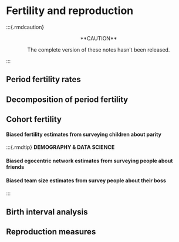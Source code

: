# Fertility and reproduction

:::{.rmdcaution}
<center>
**CAUTION**

The complete version of these notes hasn't been released.
</center>
:::

## Period fertility rates

## Decomposition of period fertility

## Cohort fertility

#### Biased fertility estimates from surveying children about parity

:::{.rmdtip}
**DEMOGRAPHY & DATA SCIENCE**

#### Biased egocentric network estimates from surveying people about friends

#### Biased team size estimates from survey people about their boss
:::

## Birth interval analysis

## Reproduction measures
